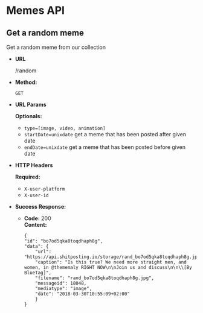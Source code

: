 # Memes API

**Get a random meme**
----
  Get a random meme from our collection

* **URL**

  /random

* **Method:**

  `GET`
  
*  **URL Params**

   **Optionals:**
 
   - `type=[image, video, animation]`
   - `startDate=unixdate` get a meme that has been posted after given date
   - `endDate=unixdate` get a meme that has been posted before given date

* **HTTP Headers**
    
    **Required:**
    - `X-user-platform`
    - `X-user-id`

* **Success Response:**

  * **Code:** 200 <br />
    **Content:**
    ``` 
    {
    "id": "bo7od5qka8toqdhaph8g",
    "data": {
        "url": "https://api.shitposting.io/storage/rand_bo7od5qka8toqdhaph8g.jpg",
        "caption": "Is this true? We need more straight men, and women, in @thememaly RIGHT NOW\n\nJoin us and discuss\n\n\\[By BlueTag]",
        "filename": "rand_bo7od5qka8toqdhaph8g.jpg",
        "messageid": 18048,
        "mediatype": "image",
        "date": "2018-03-30T10:55:09+02:00"
        }
    }
    ```
